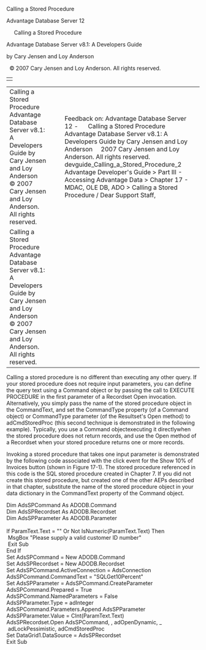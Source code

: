 Calling a Stored Procedure




Advantage Database Server 12  

     Calling a Stored Procedure

Advantage Database Server v8.1: A Developers Guide

by Cary Jensen and Loy Anderson

  © 2007 Cary Jensen and Loy Anderson. All rights reserved.

|  |
| --- |
|  |

|  |  |  |  |  |
| --- | --- | --- | --- | --- |
| Calling a Stored Procedure  Advantage Database Server v8.1: A Developers Guide  by Cary Jensen and Loy Anderson    © 2007 Cary Jensen and Loy Anderson. All rights reserved. |  |  | Feedback on: Advantage Database Server 12 -      Calling a Stored Procedure Advantage Database Server v8.1: A Developers Guide by Cary Jensen and Loy Anderson     2007 Cary Jensen and Loy Anderson. All rights reserved. devguide\_Calling\_a\_Stored\_Procedure\_2 Advantage Developer's Guide > Part III - Accessing Advantage Data > Chapter 17 - MDAC, OLE DB, ADO > Calling a Stored Procedure / Dear Support Staff, |  |
| Calling a Stored Procedure  Advantage Database Server v8.1: A Developers Guide  by Cary Jensen and Loy Anderson    © 2007 Cary Jensen and Loy Anderson. All rights reserved. |  |  |  |  |

Calling a stored procedure is no different than executing any other query. If your stored procedure does not require input parameters, you can define the query text using a Command object or by passing the call to EXECUTE PROCEDURE in the first parameter of a Recordset Open invocation. Alternatively, you simply pass the name of the stored procedure object in the CommandText, and set the CommandType property (of a Command object) or CommandType parameter (of the Resultset's Open method) to adCmdStoredProc (this second technique is demonstrated in the following example). Typically, you use a Command objectexecuting it directlywhen the stored procedure does not return records, and use the Open method of a Recordset when your stored procedure returns one or more records.

Invoking a stored procedure that takes one input parameter is demonstrated by the following code associated with the click event for the Show 10% of Invoices button (shown in Figure 17-1). The stored procedure referenced in this code is the SQL stored procedure created in Chapter 7. If you did not create this stored procedure, but created one of the other AEPs described in that chapter, substitute the name of the stored procedure object in your data dictionary in the CommandText property of the Command object.

Dim AdsSPCommand As ADODB.Command  
Dim AdsSPRecordset As ADODB.Recordset  
Dim AdsSPParameter As ADODB.Parameter  
   
If ParamText.Text = "" Or Not IsNumeric(ParamText.Text) Then  
  MsgBox "Please supply a valid customer ID number"  
  Exit Sub  
End If  
Set AdsSPCommand = New ADODB.Command  
Set AdsSPRecordset = New ADODB.Recordset  
Set AdsSPCommand.ActiveConnection = AdsConnection  
AdsSPCommand.CommandText = "SQLGet10Percent"  
Set AdsSPParameter = AdsSPCommand.CreateParameter  
AdsSPCommand.Prepared = True  
AdsSPCommand.NamedParameters = False  
AdsSPParameter.Type = adInteger  
AdsSPCommand.Parameters.Append AdsSPParameter  
AdsSPParameter.Value = CInt(ParamText.Text)  
AdsSPRecordset.Open AdsSPCommand, , adOpenDynamic, \_  
  adLockPessimistic, adCmdStoredProc  
Set DataGrid1.DataSource = AdsSPRecordset  
Exit Sub